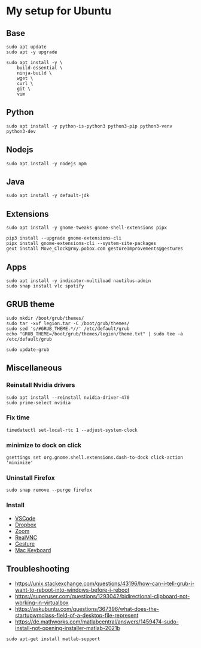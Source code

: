 # My setup for Ubuntu

## Base
```
sudo apt update
sudo apt -y upgrade

sudo apt install -y \
	build-essential \
	ninja-build \
	wget \
	curl \
	git \
	vim
```

## Python 
```
sudo apt install -y python-is-python3 python3-pip python3-venv python3-dev
```

## Nodejs
```
sudo apt install -y nodejs npm
```

## Java
```
sudo apt install -y default-jdk
```

## Extensions
```
sudo apt install -y gnome-tweaks gnome-shell-extensions pipx

pip3 install --upgrade gnome-extensions-cli
pipx install gnome-extensions-cli --system-site-packages
gext install Move_Clock@rmy.pobox.com gestureImprovements@gestures
```

## Apps
```
sudo apt install -y indicator-multiload nautilus-admin
sudo snap install vlc spotify
```

## GRUB theme
```
sudo mkdir /boot/grub/themes/
sudo tar -xvf legion.tar -C /boot/grub/themes/
sudo sed 's/#GRUB_THEME.*//' /etc/default/grub
echo "GRUB_THEME=/boot/grub/themes/legion/theme.txt" | sudo tee -a /etc/default/grub

sudo update-grub
```

## Miscellaneous

### Reinstall Nvidia drivers
```
sudo apt install --reinstall nvidia-driver-470 
sudo prime-select nvidia
```

### Fix time
```
timedatectl set-local-rtc 1 --adjust-system-clock
```

### minimize to dock on click
```
gsettings set org.gnome.shell.extensions.dash-to-dock click-action 'minimize'
```

### Uninstall Firefox
```
sudo snap remove --purge firefox
```

### Install
  - [VSCode](https://code.visualstudio.com/download)
  - [Dropbox](https://www.dropbox.com/install-linux)
  - [Zoom](https://zoom.us/download?os=linux)
  - [RealVNC](https://www.realvnc.com/en/connect/download/viewer/)
  - [Gesture](https://github.com/harshadgavali/gnome-x11-gesture-daemon)
  - [Mac Keyboard](https://github.com/petrstepanov/gnome-macos-remap)

## Troubleshooting
- https://unix.stackexchange.com/questions/43196/how-can-i-tell-grub-i-want-to-reboot-into-windows-before-i-reboot
- https://superuser.com/questions/1293042/bidirectional-clipboard-not-working-in-virtualbox
- https://askubuntu.com/questions/367396/what-does-the-startupwmclass-field-of-a-desktop-file-represent
- https://de.mathworks.com/matlabcentral/answers/1459474-sudo-install-not-opening-installer-matlab-2021b
```
sudo apt-get install matlab-support
```

